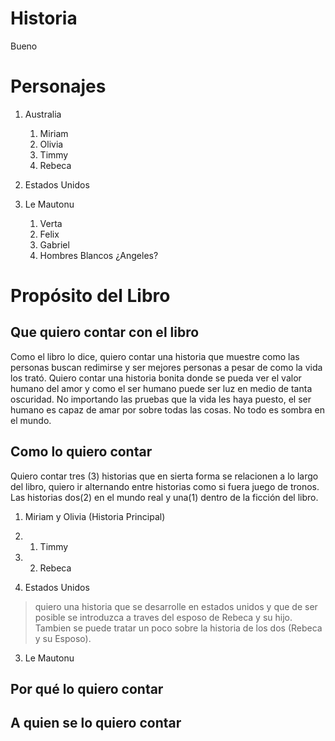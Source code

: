 # Historia
Bueno

# Personajes
1. Australia
	1. Miriam
	2. Olivia
	3. Timmy
	4. Rebeca

2. Estados Unidos

3. Le Mautonu
	1. Verta
	2. Felix
	3. Gabriel
	4. Hombres Blancos ¿Angeles?

# Propósito del Libro

## Que quiero contar con el libro
Como el libro lo dice, quiero contar una historia que muestre como las personas buscan redimirse y ser mejores personas a pesar de como la vida los trató. Quiero contar una historia bonita donde se pueda ver el valor humano del amor y como el ser humano puede ser luz en medio de tanta oscuridad. No importando las pruebas que la vida les haya puesto, el ser humano es capaz de amar por sobre todas las cosas. No todo es sombra en el mundo.

## Como lo quiero contar
Quiero contar tres (3) historias que en sierta forma se relacionen a lo largo del libro, quiero ir alternando entre historias como si fuera juego de tronos. Las historias dos(2) en el mundo real y una(1) dentro de la ficción del libro.
1. Miriam y Olivia (Historia Principal)
1. 1. Timmy
1. 2. Rebeca

2. Estados Unidos
> quiero una historia que se desarrolle en estados unidos y que de ser posible se introduzca a traves del esposo de Rebeca y su hijo. Tambien se puede tratar un poco sobre la historia de los dos (Rebeca y su Esposo).

3. Le Mautonu 

## Por qué lo quiero contar

## A quien se lo quiero contar